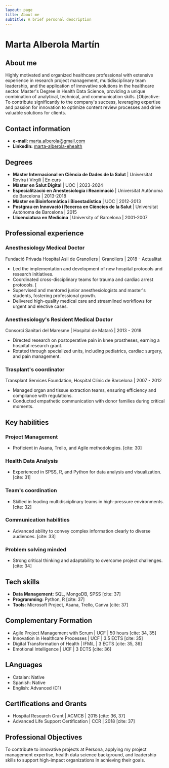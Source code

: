 ```yaml
---
layout: page
title: About me
subtitle: A brief personal description
---
```



# Marta Alberola Martín

## About me

Highly motivated and organized healthcare professional with extensive experience in research project management, multidisciplinary team leadership, and the application of innovative solutions in the healthcare sector. Master's Degree in Health Data Science, providing a unique combination of analytical, technical, and communication skills. [Objective: To contribute significantly to the company's success, leveraging expertise and passion for innovation to optimize content review processes and drive valuable solutions for clients.

## Contact information

* **e-mail:** [marta.alberola@gmail.com](mailto:marta.alberola@gmail.com)
* **LinkedIn:** [marta-alberola-ehealth](https://www.linkedin.com/in/marta-alberola-ehealth/)

## Degrees

* **Màster Internacional en Ciència de Dades de la Salut** | Universitat Rovira i Virgili | En curs 
* **Màster en Salut Digital** | UOC | 2023-2024 
* **Especialització en Anestesiologia i Reanimació** | Universitat Autònoma de Barcelona | 2013-2018 
* **Màster en Bioinformàtica i Bioestadística** | UOC | 2012-2013 
* **Postgrau en Innovació i Recerca en Ciències de la Salut** | Universitat Autònoma de Barcelona | 2015 
* **Llicenciatura en Medicina** | University of Barcelona | 2001-2007 

## Professional experience

### Anesthesiology Medical Doctor

Fundació Privada Hospital Asil de Granollers | Granollers | 2018 - Actualitat

* Led the implementation and development of new hospital protocols and research initiatives. 
* Coordinated cross-disciplinary teams for trauma and cardiac arrest protocols. [
* Supervised and mentored junior anesthesiologists and master's students, fostering professional growth. 
* Delivered high-quality medical care and streamlined workflows for urgent and elective cases. 

### Anesthesiology's Resident Medical Doctor

Consorci Sanitari del Maresme | Hospital de Mataró | 2013 - 2018 

* Directed research on postoperative pain in knee prostheses, earning a hospital research grant. 
* Rotated through specialized units, including pediatrics, cardiac surgery, and pain management. 

### Trasplant's coordinator

Transplant Services Foundation, Hospital Clínic de Barcelona | 2007 - 2012 

* Managed organ and tissue extraction teams, ensuring efficiency and compliance with regulations. 
* Conducted empathetic communication with donor families during critical moments.

## Key habilities

### Project Management

* Proficient in Asana, Trello, and Agile methodologies. [cite: 30]

### Health Data Analysis

* Experienced in SPSS, R, and Python for data analysis and visualization. [cite: 31]

### Team's coordination

* Skilled in leading multidisciplinary teams in high-pressure environments. [cite: 32]

### Communication habilities

* Advanced ability to convey complex information clearly to diverse audiences. [cite: 33]

### Problem solving minded

* Strong critical thinking and adaptability to overcome project challenges. [cite: 34]

## Tech skills

* **Data Management:** SQL, MongoDB, SPSS [cite: 37]
* **Programming:** Python, R [cite: 37]
* **Tools:** Microsoft Project, Asana, Trello, Canva [cite: 37]

## Complementary Formation

* Agile Project Management with Scrum | UCF | 50 hours [cite: 34, 35]
* Innovation in Healthcare Processes | UCF | 3.5 ECTS [cite: 35]
* Digital Transformation of Health | IFMiL | 3 ECTS [cite: 35, 36]
* Emotional Intelligence | UCF | 3 ECTS [cite: 36]

## LAnguages

* Catalan: Native
* Spanish: Native
* English: Advanced (C1)

## Certifications and Grants

* Hospital Research Grant | ACMCB | 2015 [cite: 36, 37]
* Advanced Life Support Certification | CCR | 2018 [cite: 37]

## Professional Objectives

To contribute to innovative projects at Persona, applying my project management expertise, health data science background, and leadership skills to support high-impact organizations in achieving their goals.

